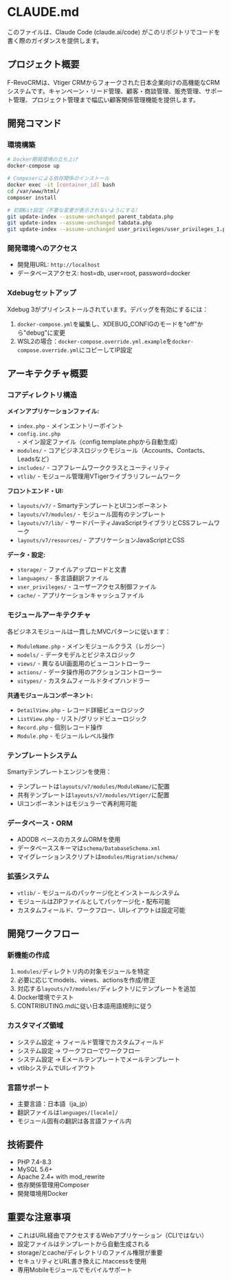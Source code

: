# CLAUDE.md

このファイルは、Claude Code (claude.ai/code) がこのリポジトリでコードを書く際のガイダンスを提供します。

## プロジェクト概要

F-RevoCRMは、Vtiger CRMからフォークされた日本企業向けの高機能なCRMシステムです。キャンペーン・リード管理、顧客・商談管理、販売管理、サポート管理、プロジェクト管理まで幅広い顧客関係管理機能を提供します。

## 開発コマンド

### 環境構築
```bash
# Docker開発環境の立ち上げ
docker-compose up

# Composerによる依存関係のインストール
docker exec -it [container_id] bash
cd /var/www/html/
composer install

# 初期Git設定（不要な変更が表示されないようにする）
git update-index --assume-unchanged parent_tabdata.php
git update-index --assume-unchanged tabdata.php
git update-index --assume-unchanged user_privileges/user_privileges_1.php
```

### 開発環境へのアクセス
- 開発用URL: `http://localhost`
- データベースアクセス: host=db, user=root, password=docker

### Xdebugセットアップ
Xdebug 3がプリインストールされています。デバッグを有効にするには：
1. `docker-compose.yml`を編集し、XDEBUG_CONFIGのモードを"off"から"debug"に変更
2. WSL2の場合：`docker-compose.override.yml.example`を`docker-compose.override.yml`にコピーしてIP設定

## アーキテクチャ概要

### コアディレクトリ構造

**メインアプリケーションファイル:**
- `index.php` - メインエントリーポイント
- `config.inc.php` - メイン設定ファイル（config.template.phpから自動生成）
- `modules/` - コアビジネスロジックモジュール（Accounts、Contacts、Leadsなど）
- `includes/` - コアフレームワーククラスとユーティリティ
- `vtlib/` - モジュール管理用VTigerライブラリフレームワーク

**フロントエンド・UI:**
- `layouts/v7/` - SmartyテンプレートとUIコンポーネント
- `layouts/v7/modules/` - モジュール固有のテンプレート
- `layouts/v7/lib/` - サードパーティJavaScriptライブラリとCSSフレームワーク
- `layouts/v7/resources/` - アプリケーションJavaScriptとCSS

**データ・設定:**
- `storage/` - ファイルアップロードと文書
- `languages/` - 多言語翻訳ファイル
- `user_privileges/` - ユーザーアクセス制御ファイル
- `cache/` - アプリケーションキャッシュファイル

### モジュールアーキテクチャ

各ビジネスモジュールは一貫したMVCパターンに従います：
- `ModuleName.php` - メインモジュールクラス（レガシー）
- `models/` - データモデルとビジネスロジック
- `views/` - 異なるUI画面用のビューコントローラー
- `actions/` - データ操作用のアクションコントローラー
- `uitypes/` - カスタムフィールドタイプハンドラー

**共通モジュールコンポーネント:**
- `DetailView.php` - レコード詳細ビューロジック
- `ListView.php` - リスト/グリッドビューロジック
- `Record.php` - 個別レコード操作
- `Module.php` - モジュールレベル操作

### テンプレートシステム

Smartyテンプレートエンジンを使用：
- テンプレートは`layouts/v7/modules/ModuleName/`に配置
- 共有テンプレートは`layouts/v7/modules/Vtiger/`に配置
- UIコンポーネントはモジュラーで再利用可能

### データベース・ORM

- ADODB ベースのカスタムORMを使用
- データベーススキーマは`schema/DatabaseSchema.xml`
- マイグレーションスクリプトは`modules/Migration/schema/`

### 拡張システム

- `vtlib/` - モジュールのパッケージ化とインストールシステム
- モジュールはZIPファイルとしてパッケージ化・配布可能
- カスタムフィールド、ワークフロー、UIレイアウトは設定可能

## 開発ワークフロー

### 新機能の作成
1. `modules/`ディレクトリ内の対象モジュールを特定
2. 必要に応じてmodels、views、actionsを作成/修正
3. 対応する`layouts/v7/modules/`ディレクトリにテンプレートを追加
4. Docker環境でテスト
5. CONTRIBUTING.mdに従い日本語用語規則に従う

### カスタマイズ領域
- システム設定 → フィールド管理でカスタムフィールド
- システム設定 → ワークフローでワークフロー
- システム設定 → Eメールテンプレートでメールテンプレート
- vtlibシステムでUIレイアウト

### 言語サポート
- 主要言語：日本語（ja_jp）
- 翻訳ファイルは`languages/[locale]/`
- モジュール固有の翻訳は各言語ファイル内

## 技術要件

- PHP 7.4-8.3
- MySQL 5.6+
- Apache 2.4+ with mod_rewrite
- 依存関係管理用Composer
- 開発環境用Docker

## 重要な注意事項

- これはURL経由でアクセスするWebアプリケーション（CLIではない）
- 設定ファイルはテンプレートから自動生成される
- storage/とcache/ディレクトリのファイル権限が重要
- セキュリティとURL書き換えに.htaccessを使用
- 専用Mobileモジュールでモバイルサポート